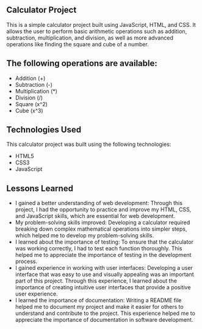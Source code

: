## Calculator Project
<p>This is a simple calculator project built using JavaScript, HTML, and CSS. It allows the user to perform basic arithmetic operations such as addition, subtraction, multiplication, and division, as well as more advanced operations like finding the square and cube of a number.</p>


## The following operations are available:
<ul>

<li>Addition (+)</li>
<li>Subtraction (-)</li>
<li>Multiplication (*)</li>
<li>Division (/)</li>
<li>Square (x^2)</li>
<li>Cube (x^3)</li>

</ul>

## Technologies Used

<p>This calculator project was built using the following technologies:</p>
<ul>
<li>HTML5</li>
<li>CSS3</li>
<li>JavaScript</li>
</ul>

## Lessons Learned

<ul>
<li>I gained a better understanding of web development: Through this project, I had the opportunity to practice and improve my HTML, CSS, and JavaScript skills, which are essential for web development.</li>

<li>My problem-solving skills improved: Developing a calculator required breaking down complex mathematical operations into simpler steps, which helped me to develop my problem-solving skills.</li>

<li>I learned about the importance of testing: To ensure that the calculator was working correctly, I had to test each function thoroughly. This helped me to appreciate the importance of testing in the development process.</li>

<li>I gained experience in working with user interfaces: Developing a user interface that was easy to use and visually appealing was an important part of this project. Through this experience, I learned about the importance of creating intuitive user interfaces that provide a positive user experience.</li>

<li>I learned the importance of documentation: Writing a README file helped me to document my project and make it easier for others to understand and contribute to the project. This experience helped me to appreciate the importance of documentation in software development.</li>
</ul>

